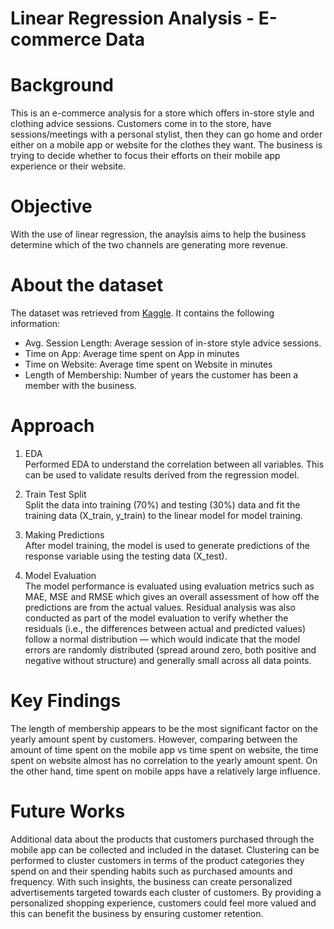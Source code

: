 # Linear Regression Analysis - E-commerce Data

# Background
This is an e-commerce analysis for a store which offers in-store style and clothing advice sessions. Customers come in to the store, have sessions/meetings with a personal stylist, then they can go home and order either on a mobile app or website for the clothes they want. The business is trying to decide whether to focus their efforts on their mobile app experience or their website.

# Objective
With the use of linear regression, the anaylsis aims to help the business determine which of the two channels are generating more revenue.

# About the dataset
The dataset was retrieved from [Kaggle](https://www.kaggle.com/datasets/kolawale/focusing-on-mobile-app-or-website/data). It contains the following information:
* Avg. Session Length: Average session of in-store style advice sessions.
* Time on App: Average time spent on App in minutes
* Time on Website: Average time spent on Website in minutes
* Length of Membership: Number of years the customer has been a member with the business.

# Approach
1. EDA <br>
Performed EDA to understand the correlation between all variables. This can be used to validate results derived from the regression model.

2. Train Test Split <br>
Split the data into training (70%) and testing (30%) data and fit the training data (X_train, y_train) to the linear model for model training.

3. Making Predictions <br>
After model training, the model is used to generate predictions of the response variable using the testing data (X_test).

4. Model Evaluation <br>
The model performance is evaluated using evaluation metrics such as MAE, MSE and RMSE which gives an overall assessment of how off the predictions are from the actual values. Residual analysis was also conducted as part of the model evaluation to verify whether the residuals (i.e., the differences between actual and predicted values) follow a normal distribution — which would indicate that the model errors are randomly distributed (spread around zero, both positive and negative without structure) and generally small across all data points.

# Key Findings
The length of membership appears to be the most significant factor on the yearly amount spent by customers. However, comparing between the amount of time spent on the mobile app vs time spent on website, the time spent on website almost has no correlation to the yearly amount spent. On the other hand, time spent on mobile apps have a relatively large influence.

# Future Works
Additional data about the products that customers purchased through the mobile app can be collected and included in the dataset. Clustering can be performed to cluster customers in terms of the product categories they spend on and their spending habits such as purchased amounts and frequency. With such insights, the business can create personalized advertisements targeted towards each cluster of customers. By providing a personalized shopping experience, customers could feel more valued and this can benefit the business by ensuring customer retention.
